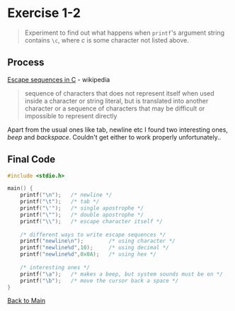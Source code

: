# Exercise 1-2

> Experiment to find out what happens when `printf`'s argument string contains `\c`, where *c* is some character not listed above.

## Process
[Escape sequences in C](https://en.wikipedia.org/wiki/Escape_sequences_in_C) - wikipedia
> sequence of characters that does not represent itself when used inside a character or string literal, but is translated into another character or a sequence of characters that may be difficult or impossible to represent directly

Apart from the usual ones like tab, newline etc I found two interesting ones, *beep* and *backspace*. Couldn't get either to work properly unfortunately..

## Final Code
```c
#include <stdio.h>

main() {
    printf("\n");   /* newline */
    printf("\t");   /* tab */
    printf("\'");   /* single apostrophe */
    printf("\"");   /* double apostrophe */
    printf("\\");   /* escape character itself */
    
    /* different ways to write escape sequences */
    printf("newline\n");        /* using character */
    printf("newline%d",10);     /* using decimal */
    printf("newline%d",0x0A);   /* using hex */
    
    /* interesting ones */
    printf("\a");   /* makes a beep, but system sounds must be on */
    printf("\b");   /* move the cursor back a space */
}
```
[Back to Main](../readme.md)
